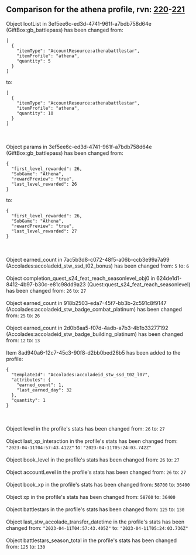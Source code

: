 ## Comparison for the athena profile, rvn: [220](https://github.com/PRO100KatYT/FortniteProfileRevisions/tree/main/profiles/athena/220%20athena.json)-[221](https://github.com/PRO100KatYT/FortniteProfileRevisions/tree/main/profiles/athena/221%20athena.json)

Object lootList in 3ef5ee6c-ed3d-4741-961f-a7bdb758d64e (GiftBox:gb_battlepass) has been changed from:

```
[
  {
    "itemType": "AccountResource:athenabattlestar",
    "itemProfile": "athena",
    "quantity": 5
  }
]
```

to:

```
[
  {
    "itemType": "AccountResource:athenabattlestar",
    "itemProfile": "athena",
    "quantity": 10
  }
]
```

<br><br>
Object params in 3ef5ee6c-ed3d-4741-961f-a7bdb758d64e (GiftBox:gb_battlepass) has been changed from:

```
{
  "first_level_rewarded": 26,
  "SubGame": "Athena",
  "rewardPreview": "true",
  "last_level_rewarded": 26
}
```

to:

```
{
  "first_level_rewarded": 26,
  "SubGame": "Athena",
  "rewardPreview": "true",
  "last_level_rewarded": 27
}
```

<br><br>
Object earned_count in 7ac5b3d8-c072-48f5-a06b-ccb3e99a7a99 (Accolades:accoladeid_stw_ssd_t02_bonus) has been changed from: `5` to: `6`
<br><br>
Object completion_quest_s24_feat_reach_seasonlevel_obj0 in 624de1d1-8412-4b97-b30c-e81c98dd9a23 (Quest:quest_s24_feat_reach_seasonlevel) has been changed from: `26` to: `27`
<br><br>
Object earned_count in 918b2503-eda7-45f7-bb3b-2c591c8f9147 (Accolades:accoladeid_stw_badge_combat_platinum) has been changed from: `25` to: `26`
<br><br>
Object earned_count in 2d0b6aa5-f07d-4adb-a7b3-4b1b33277192 (Accolades:accoladeid_stw_badge_building_platinum) has been changed from: `12` to: `13`
<br><br>
Item 8ad940a6-12c7-45c3-90f8-d2bb0bed26b5 has been added to the profile:

```
{
  "templateId": "Accolades:accoladeid_stw_ssd_t02_l07",
  "attributes": {
    "earned_count": 1,
    "last_earned_day": 32
  },
  "quantity": 1
}
```

<br><br>
Object level in the profile's stats has been changed from: `26` to: `27`
<br><br>
Object last_xp_interaction in the profile's stats has been changed from: `"2023-04-11T04:57:43.412Z"` to: `"2023-04-11T05:24:03.742Z"`
<br><br>
Object book_level in the profile's stats has been changed from: `26` to: `27`
<br><br>
Object accountLevel in the profile's stats has been changed from: `26` to: `27`
<br><br>
Object book_xp in the profile's stats has been changed from: `58700` to: `36400`
<br><br>
Object xp in the profile's stats has been changed from: `58700` to: `36400`
<br><br>
Object battlestars in the profile's stats has been changed from: `125` to: `130`
<br><br>
Object last_stw_accolade_transfer_datetime in the profile's stats has been changed from: `"2023-04-11T04:57:43.405Z"` to: `"2023-04-11T05:24:03.736Z"`
<br><br>
Object battlestars_season_total in the profile's stats has been changed from: `125` to: `130`
<br><br>
